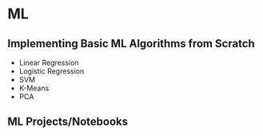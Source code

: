 # ML

## Implementing Basic ML Algorithms from Scratch
- Linear Regression
- Logistic Regression
- SVM
- K-Means
- PCA


## ML Projects/Notebooks
